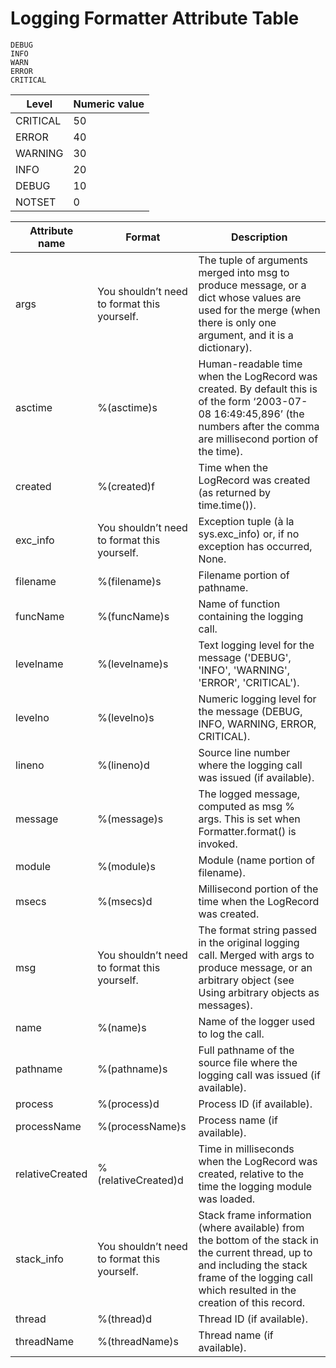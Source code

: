 # Logging Formatter Attribute Table

```
DEBUG
INFO
WARN
ERROR
CRITICAL
```
Level |Numeric value
|---|---|
CRITICAL |50
ERROR |40
WARNING |30
INFO |20
DEBUG |10
NOTSET |0

Attribute name | Format |Description
|---|---|---|
args |You shouldn’t need to format this yourself. |The tuple of arguments merged into msg to produce message, or a dict whose values are used for the merge (when there is only one argument, and it is a dictionary).
asctime | %(asctime)s |Human-readable time when the LogRecord was created. By default this is of the form ‘2003-07-08 16:49:45,896’ (the numbers after the comma are millisecond portion of the time).
created | %(created)f | Time when the LogRecord was created (as returned by time.time()).
exc_info | You shouldn’t need to format this yourself. |Exception tuple (à la sys.exc_info) or, if no exception has occurred, None.
filename |%(filename)s |Filename portion of pathname.
funcName |%(funcName)s |Name of function containing the logging call.
levelname |%(levelname)s |Text logging level for the message ('DEBUG', 'INFO', 'WARNING', 'ERROR', 'CRITICAL').
levelno |%(levelno)s |Numeric logging level for the message (DEBUG, INFO, WARNING, ERROR, CRITICAL).
lineno |%(lineno)d |Source line number where the logging call was issued (if available).
message |%(message)s |The logged message, computed as msg % args. This is set when Formatter.format() is invoked.
module |%(module)s |Module (name portion of filename).
msecs |%(msecs)d |Millisecond portion of the time when the LogRecord was created.
msg |You shouldn’t need to format this yourself. |The format string passed in the original logging call. Merged with args to produce message, or an arbitrary object (see Using arbitrary objects as messages).
name |%(name)s |Name of the logger used to log the call.
pathname |%(pathname)s |Full pathname of the source file where the logging call was issued (if available).
process |%(process)d |Process ID (if available).
processName |%(processName)s |Process name (if available).
relativeCreated |%(relativeCreated)d |Time in milliseconds when the LogRecord was created, relative to the time the logging module was loaded.
stack_info |You shouldn’t need to format this yourself. |Stack frame information (where available) from the bottom of the stack in the current thread, up to and including the stack frame of the logging call which resulted in the creation of this record.
thread |%(thread)d |Thread ID (if available).
threadName |%(threadName)s |Thread name (if available).
